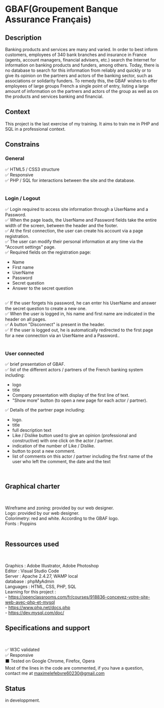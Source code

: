 <h1>GBAF(Groupement Banque Assurance Français)</h1>

<h2>Description</h2>

Banking products and services are many and varied. In order to
best inform customers, employees of 340 bank branches and
insurance in France (agents, account managers, financial advisers, etc.)
search the Internet for information on banking products and
funders, among others.
Today, there is no database to search for this information from
reliably and quickly or to give its opinion on the partners and actors of the
banking sector, such as associations or solidarity funders.
To remedy this, the GBAF wishes to offer employees of large groups
French a single point of entry, listing a large amount of information
on the partners and actors of the group as well as on the products and services
banking and financial.

<h2>Context</h2>

This project is the last exercise of my training. It aims to train me in PHP and SQL in a professional context.

<h2>Constrains</h2> 

<h3>General</h3>

✅ HTML5 / CSS3 structure </br>
✅ Responsive </br>
✅ PHP / SQL for interactions between the site and the database.</br></br>

<h3>Login / Logout</h3>

✅ Login required to access site information through a UserName and a Password.</br>
✅ When the page loads, the UserName and Password fields take the entire width of the screen, between the header and the footer.</br>
✅ At the first connection, the user can create his account via a page registration.</br>
✅ The user can modify their personal information at any time via the "Account settings" page.</br>
✅ Required fields on the registration page:</br>
    <ul>
        <li> Name</li>
        <li> First name</li>
        <li> UserName</li>
        <li> Password</li>
        <li> Secret question</li>
        <li> Answer to the secret question</li>
    </ul> </br>
✅ If the user forgets his password, he can enter his UserName and answer the secret question to create a new one.</br>
✅ When the user is logged in, his name and first name are indicated in the header on all pages.</br>
✅ A button "Disconnect" is present in the header.</br>
✅ If the user is logged out, he is automatically redirected to the first page for a new connection via an UserName and a Password..</br></br>

<h3>User connected</h3>

✅ brief presentation of GBAF.</br>
✅ list of the different actors / partners of the French banking system including:</br>
    <ul>
        <li> logo</li>
        <li> title</li>
        <li> Company presentation with display of the first line of
        text.</li>
        <li> "Show more" button (to open a new page
        for each actor / partner).</li>
    </ul>
✅ Details of the partner page including:</br>
    <ul>
        <li> logo.</li>
        <li> title</li>
        <li> full description text</li>
        <li> Like / Dislike button used to give an opinion (professional and constructive) with one click on the actor / partner.</li>
        <li> indication of the number of Like / Dislike.</li>
        <li> button to post a new comment.</li>
        <li> list of comments on this actor / partner including the first name of the user who left the comment, the date and the text</li>
    </ul></br>

<h2>Graphical charter</h2></br>

Wireframe and zoning: provided by our web designer.</br>
Logo: provided by our web designer.</br>
Colorimetry: red and white. According to the GBAF logo.</br>
Fonts : Poppins</br></br>

<h2>Ressources used</h2> </br>

Graphics : Adobe Illustrator, Adobe Photoshop</br>
Editor : Visual Studio Code </br>
Server : Apache 2.4.27, WAMP local</br>
database : phpMyAdmin</br>
Languages : HTML, CSS, PHP, SQL</br>
Learning for this project :</br>
    - https://openclassrooms.com/fr/courses/918836-concevez-votre-site-web-avec-php-et-mysql</br>
    - https://www.php.net/docs.php</br>
    - https://dev.mysql.com/doc/</br>

<h2>Specifications and support</h2></br>

✅ W3C validated</br>
✅ Responsive</br>
⬛ Tested on Google Chrome, Firefox, Opera</br>
Most of the lines in the code are commented, if you have a question, contact me at maximelefebvre60230@gmail.com</br>

<h2>Status</h2>
in developpment.
